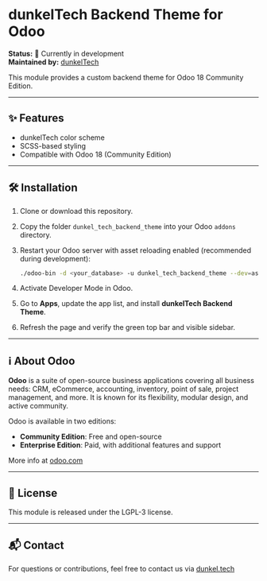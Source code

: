 # dunkelTech Backend Theme for Odoo

**Status:** 🚧 Currently in development  
**Maintained by:** [dunkelTech](https://dunkel.tech)  

This module provides a custom backend theme for Odoo 18 Community Edition.

---

## ✨ Features

- dunkelTech color scheme
- SCSS-based styling
- Compatible with Odoo 18 (Community Edition)

---

## 🛠️ Installation

1. Clone or download this repository.
2. Copy the folder `dunkel_tech_backend_theme` into your Odoo `addons` directory.
3. Restart your Odoo server with asset reloading enabled (recommended during development):

   ```bash
   ./odoo-bin -d <your_database> -u dunkel_tech_backend_theme --dev=assets
   ```

4. Activate Developer Mode in Odoo.
5. Go to **Apps**, update the app list, and install **dunkelTech Backend Theme**.
6. Refresh the page and verify the green top bar and visible sidebar.

---

## ℹ️ About Odoo

**Odoo** is a suite of open-source business applications covering all business needs: CRM, eCommerce, accounting, inventory, point of sale, project management, and more. It is known for its flexibility, modular design, and active community.

Odoo is available in two editions:
- **Community Edition**: Free and open-source
- **Enterprise Edition**: Paid, with additional features and support

More info at [odoo.com](https://www.odoo.com)

---

## 📝 License

This module is released under the LGPL-3 license.

---

## 📬 Contact

For questions or contributions, feel free to contact us via [dunkel.tech](https://dunkel.tech)
